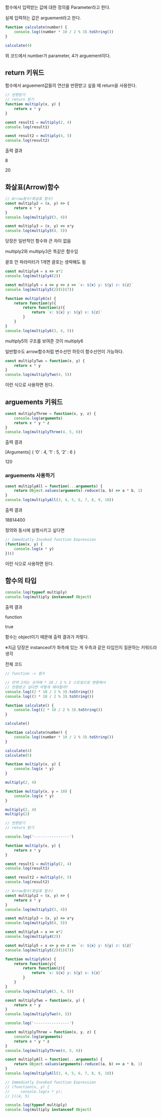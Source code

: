함수에서 입력받는 값에 대한 정의를 Parameter라고 한다.

실제 입력하는 값은 arguement라고 한다.

```javascript
function calculate(number) {
    console.log((number * 10 / 2 % 3).toString())
}

calculate(4)
```

위 코드에서 number가 parameter, 4가 arguement이다.

## return 키워드

함수에서 arguement값들의 연산을 반환받고 싶을 때 return을 사용한다.

```javascript
// 반환받기
// return 받기
function multiply(x, y) {
    return x * y
}

const result1 = multiply(2, 4)
console.log(result1)

const result2 = multiply(4, 5)
console.log(result2)
```

출력 결과

8

20

## 화살표(Arrow)함수

```javascript
// Arrow함수(화살표 함수)
const multiply2 = (x, y) => {
    return x * y
}
console.log(multiply2(3, 4))

const multiply3 = (x, y) => x*y
console.log(multiply3(4, 5))
```

당장은 일반적인 함수와 큰 차이 없음

multiply2와 multiply3은 똑같은 함수임

괄호 안 파라미터가 1개면 괄호는 생략해도 됨

```javascript
const multiply4 = x => x*2
console.log(multiply4(2))
```

```javascript
const multiply5 = x => y => z => `x: ${x} y: ${y} z: ${z}`
console.log(multiply5(2)(5)(7))

function multiply6(x) {
    return function(y){
        return function(z){
            return `x: ${x} y: ${y} x: ${z}`
        }
    }
}
console.log(multiply6(3, 4, 5))
```

multiply5의 구조를 보여준 것이 multiply6

일반함수도 arrow함수처럼 변수선언 하듯이 함수선언이 가능하다.

```javascript
const multiplyTwo = function(x, y) {
    return x * y
}
console.log(multiplyTwo(4, 5))
```

이런 식으로 사용하면 된다.

## arguements 키워드

```javascript
const multiplyThree = function(x, y, z) {
    console.log(arguments)
    return x * y * z
}
console.log(multiplyThree(4, 5, 6))
```

출력 결과

[Arguments] { ‘0’ :  4, ‘1’ :  5, ‘2’ :  6 }

120

### arguements 사용하기

```javascript
const multiplyAll = function(...arguments) {
    return Object.values(arguments).reduce((a, b) => a * b, 1)
}
console.log(multiplyAll(3, 4, 5, 6, 7, 8, 9, 10))
```

출력 결과

18814400

정의와 동시에 실행시키고 싶다면

```javascript
// Immediatly Invoked function Expression
(function(x, y) {
    console.log(x * y)
})()
```

이런 식으로 사용하면 된다.

## 함수의 타입

```javascript
console.log(typeof multiply)
console.log(multiply instanceof Object)
```

출력 결과

function

true

함수는 object이기 때문에 출력 결과가 저렇다.

※지금 당장은 instanceof가 좌측에 있는 게 우측과 같은 타입인지 질문하는 키워드라 생각

전체 코드

```javascript
// function -> 함수

// 만약 2라는 숫자에 * 10 / 2 % 3 스트링으로 변환해서
// 반환받고 싶다면 어떻게 해야할까?
console.log((2 * 10 / 2 % 3).toString())
console.log((3 * 10 / 2 % 3).toString())

function calculate() {
    console.log((2 * 10 / 2 % 3).toString())
}

calculate()

function calculate(number) {
    console.log((number * 10 / 2 % 3).toString())
}

calculate(4)
calculate(5)

function multiply(x, y) {
    console.log(x * y)
}

multiply(2, 4)

function multiply(x, y = 10) {
    console.log(x * y)
}

multiply(2, 4)
multiply(2)

// 반환받기
// return 받기

console.log('----------------')

function multiply(x, y) {
    return x * y
}

const result1 = multiply(2, 4)
console.log(result1)

const result2 = multiply(4, 5)
console.log(result2)

// Arrow함수(화살표 함수)
const multiply2 = (x, y) => {
    return x * y
}
console.log(multiply2(3, 4))

const multiply3 = (x, y) => x*y
console.log(multiply3(4, 5))

const multiply4 = x => x*2
console.log(multiply4(2))

const multiply5 = x => y => z => `x: ${x} y: ${y} z: ${z}`
console.log(multiply5(2)(5)(7))

function multiply6(x) {
    return function(y){
        return function(z){
            return `x: ${x} y: ${y} x: ${z}`
        }
    }
}
console.log(multiply6(3, 4, 5))

const multiplyTwo = function(x, y) {
    return x * y
}
console.log(multiplyTwo(4, 5))

console.log('----------------')

const multiplyThree = function(x, y, z) {
    console.log(arguments)
    return x * y * z
}
console.log(multiplyThree(4, 5, 6))

const multiplyAll = function(...arguments) {
    return Object.values(arguments).reduce((a, b) => a * b, 1)
}
console.log(multiplyAll(3, 4, 5, 6, 7, 8, 9, 10))

// Immediatly Invoked function Expression
// (function(x, y) {
//     console.log(x * y);
// })(4, 5)

console.log(typeof multiply)
console.log(multiply instanceof Object)
```